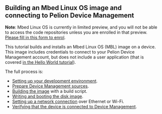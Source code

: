 <h2 id="mbl-pelion-connect">Building an Mbed Linux OS image and connecting to Pelion Device Management</h2>

<span class="notes">**Note**: Mbed Linux OS is currently in limited preview, and you will not be able to access the code repositories unless you are enrolled in that preview. [Please fill in this form to enrol](https://os.mbed.com/linux-os/).</span>

This tutorial builds and installs an Mbed Linux OS (MBL) image on a device. This image includes credentials to connect to your Pelion Device Management account, but does not include a user application (that is covered [in the Hello World tutorial](../getting-started/tutorial-user-application.html)).

The full process is:

* [Setting up your development environment]().
* [Prepare Device Management sources](preparing-device-management-sources.html).
* [Building the image](building-an-mbl-image.html) with a build script.
* [Writing and booting the disk image](writing-and-booting-the-disk-image.html).
* [Setting up a network connection](setting-up-a-network-connection.html) over Ethernet or Wi-Fi.
* [Verifying that the device is connected to Device Management](verifying-that-the-device-is-connected-to-device-management.html).
